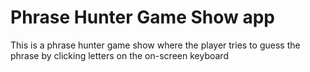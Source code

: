 # Phrase Hunter Game Show app
 This is a phrase hunter game show where the player tries to guess the phrase by clicking letters on the on-screen keyboard
